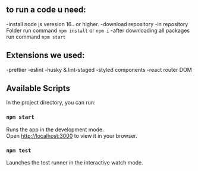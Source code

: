 ## to run a code u need:

-install node js veresion 16._._ or higher.
-download repository
-in repository Folder run command `npm install` or `npm i`
-after downloading all packages run command `npm start`

## Extensions we used:

-prettier
-eslint
-husky & lint-staged
-styled components
-react router DOM

## Available Scripts

In the project directory, you can run:

### `npm start`

Runs the app in the development mode.\
Open [http://localhost:3000](http://localhost:3000) to view it in your browser.

### `npm test`

Launches the test runner in the interactive watch mode.
